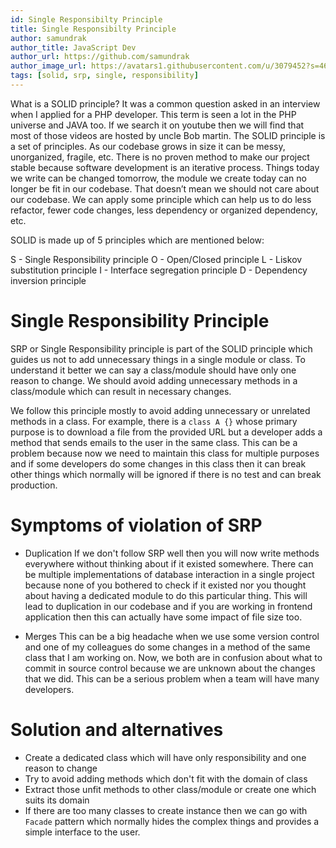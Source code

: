 ```yaml
---
id: Single Responsibilty Principle
title: Single Responsibilty Principle
author: samundrak
author_title: JavaScript Dev
author_url: https://github.com/samundrak
author_image_url: https://avatars1.githubusercontent.com/u/3079452?s=460&u=e5bd48488cb71b665ea5403192c6b8a963644a08&v=4
tags: [solid, srp, single, responsibility]
---
```


What is a SOLID principle? It was a common question asked in an interview when I applied
for a PHP developer. This term is seen a lot in the PHP universe and JAVA too. If we search
it on youtube then we will find that most of those videos are hosted by uncle Bob martin. The SOLID principle is a set of principles. As our codebase grows in size it can be messy, unorganized, fragile, etc. There is no proven method to make our project stable because software development is an iterative process. Things today we write can be changed tomorrow, the module we create today can no longer be fit in our codebase. That doesn’t mean we should not care about our codebase. We can apply some principle which can help us to do less refactor, fewer code changes, less dependency or organized dependency, etc.

<!-- truncate -->

SOLID is made up of 5 principles which are mentioned below:

S - Single Responsibility principle
O - Open/Closed principle
L - Liskov substitution principle
I - Interface segregation principle
D - Dependency inversion principle

# Single Responsibility Principle

SRP or Single Responsibility principle is part of the SOLID principle which guides us not to add unnecessary things in a single module or class. To understand it better we can say a class/module should have only one reason to change. We should avoid adding unnecessary methods in a class/module which can result in necessary changes.

We follow this principle mostly to avoid adding unnecessary or unrelated methods in a class. For example, there is a `class A {}` whose primary purpose is to download a file from the provided URL but a developer adds a method that sends emails to the user in the same class. This can be a problem because now we need to maintain this class for multiple purposes and if some developers do some changes in this class then it can break other things which normally
will be ignored if there is no test and can break production.

# Symptoms of violation of SRP

- Duplication
  If we don't follow SRP well then you will now write methods everywhere without thinking about if it existed somewhere. There can be multiple implementations of database interaction in a single project because none of you bothered to check if it existed nor you thought about having a dedicated module to do this particular thing. This will lead to duplication in our codebase and if you are working in frontend application then this can actually have some impact of file size too.

* Merges
  This can be a big headache when we use some version control and one of my colleagues do some changes in a method of the same class that I am working on. Now, we both are in confusion about what to commit in source control because we are unknown about the changes that we did. This can be a serious problem when a team will have many developers.

# Solution and alternatives

- Create a dedicated class which will have only responsibility and one reason to change
- Try to avoid adding methods which don't fit with the domain of class
- Extract those unfit methods to other class/module or create one which suits its domain
- If there are too many classes to create instance then we can go with `Facade` pattern which
  normally hides the complex things and provides a simple interface to the user.

